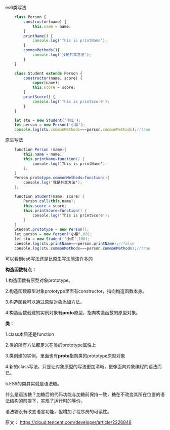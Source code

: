

es6类写法

```js
    class Person {
        constructor(name) {
            this.name = name;
        }
        printName() {
            console.log('This is printName');
        }
        commonMethods(){
            console.log('我是共享方法');
        }
    }

    class Student extends Person {
        constructor(name, score) {
            super(name);
            this.score = score;
        }
        printScore() {
            console.log('This is printScore');
        }
    }

    let stu = new Student('小红');
    let person = new Person('小紫');
    console.log(stu.commonMethods===person.commonMethods);//true
```


原生写法

```java
    function Person (name){
        this.name = name;
        this.printName=function() {
            console.log('This is printName');
        };
    }
    Person.prototype.commonMethods=function(){
        console.log('我是共享方法');
    };

    function Student(name, score) {
        Person.call(this,name);
        this.score = score;
        this.printScore=function() {
            console.log('This is printScore');
        }
    }
    Student.prototype = new Person();
    let person = new Person('小紫',80);
    let stu = new Student('小红',100);
    console.log(stu.printName===person.printName);//false
    console.log(stu.commonMethods===person.commonMethods);//true
```

可以看到es6写法还是比原生写法简洁许多的



**构造函数特点：**

1.构造函数有原型对象prototype。

2.构造函数原型对象prototype里面有constructor，指向构造函数本身。

3.构造函数可以通过原型对象添加方法。

4.构造函数创建的实例对象有**proto**原型，指向构造函数的原型对象。




**类：**

1.class本质还是function

2.类的所有方法都定义在类的prototype属性上

3.类创建的实例，里面也有**proto**指向类的prototype原型对象

4.新的class写法，只是让对象原型的写法更加清晰，更像面向对象编程的语法而已。

5.ES6的类其实就是语法糖。


什么是语法糖？加糖后的代码功能与加糖前保持一致，糖在不改变其所在位置的语法结构的前提下，实现了运行时的等价。

语法糖没有改变语言功能，但增加了程序员的可读性。








原文：
https://cloud.tencent.com/developer/article/2226846
